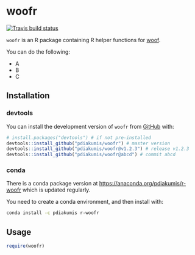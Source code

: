 woofr
================

[![Travis build
status](https://travis-ci.org/pdiakumis/woofr.svg?branch=master)](https://travis-ci.org/pdiakumis/woofr)

`woofr` is an R package containing R helper functions for
[woof](https://github.com/pdiakumis/woof).

You can do the following:

  - A
  - B
  - C

## Installation

### devtools

You can install the development version of `woofr` from
[GitHub](https://github.com/pdiakumis/woofr) with:

``` r
# install.packages("devtools") # if not pre-installed
devtools::install_github("pdiakumis/woofr") # master version
devtools::install_github("pdiakumis/woofr@v1.2.3") # release v1.2.3
devtools::install_github("pdiakumis/woofr@abcd") # commit abcd
```

### conda

There is a conda package version at
<https://anaconda.org/pdiakumis/r-woofr> which is updated regularly.

You need to create a conda environment, and then install with:

``` bash
conda install -c pdiakumis r-woofr
```

## Usage

``` r
require(woofr)
```
